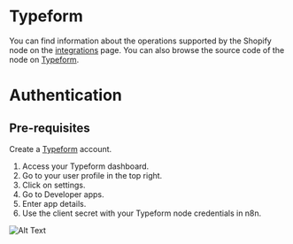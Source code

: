 # Typeform
You can find information about the operations supported by the Shopify node on the [integrations](https://n8n.io/integrations/n8n-nodes-base.typeformTrigger) page. You can also browse the source code of the node on [Typeform](https://github.com/n8n-io/n8n/tree/master/packages/nodes-base/nodes/Typeform).

# Authentication

## Pre-requisites

Create a [Typeform](https://typeform.com/) account.

1. Access your Typeform dashboard.
2. Go to your user profile in the top right.
3. Click on settings.
4. Go to Developer apps.
5. Enter app details.
6. Use the client secret with your Typeform node credentials in n8n.

![Alt Text](https://i.imgur.com/ENo6vvK.gif)










